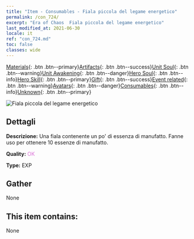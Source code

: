 ```yaml
---
title: "Item - Consumables - Fiala piccola del legame energetico"
permalink: /con_724/
excerpt: "Era of Chaos  Fiala piccola del legame energetico"
last_modified_at: 2021-06-30
locale: it
ref: "con_724.md"
toc: false
classes: wide
---
```

 [Materials](/ItemsIT/){: .btn .btn--primary}[Artifacts](/ItemsIT/Artifacts/){: .btn .btn--success}[Unit Soul](/ItemsIT/UnitSoul/){: .btn .btn--warning}[Unit Awakening](/ItemsIT/UnitAwakening/){: .btn .btn--danger}[Hero Soul](/ItemsIT/HeroSoul/){: .btn .btn--info}[Hero Skill](/ItemsIT/HeroSkill/){: .btn .btn--primary}[Gift](/ItemsIT/Gift/){: .btn .btn--success}[Event related](/ItemsIT/Events/){: .btn .btn--warning}[Avatars](/ItemsIT/Avatars/){: .btn .btn--danger}[Consumables](/ItemsIT/Consumables/){: .btn .btn--info}[Unknown](/ItemsIT/Unknown/){: .btn .btn--primary}

 ![Fiala piccola del legame energetico](/images/t/i_520.png)

## Dettagli
 **Descrizione:** Una fiala contenente un po' di essenza di manufatto. Fanne uso per ottenere 10 essenze di manufatto.

 **Quality:** <span style="color: #DA70D6">OK</span>

 **Type:** EXP

## Gather

  None

## This item contains:

  None

